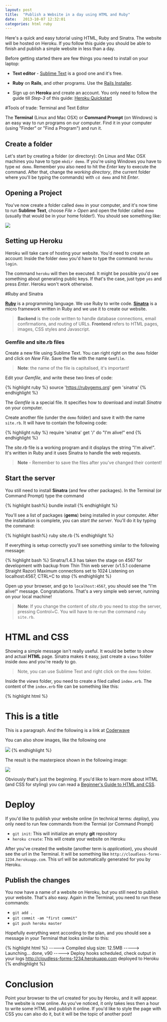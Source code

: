 ```yaml
---
layout: post
title:  "Publish a Website in a day using HTML and Ruby"
date:   2013-10-07 12:32:01
categories: html ruby
---
```


Here's a quick and easy tutorial using HTML, Ruby and Sinatra. The website will be hosted on Heroku.
If you follow this guide you should be able to finish and publish a simple website in less than a day.


Before getting started there are few things you need to install on your laptop:

* **Text editor** -  [Sublime Text][sublime-text]  is a good one and it's free.

* **Ruby** on **Rails**, and other programs. Use the [Rails Installer][rails-installer].

* Sign up on **Heroku** and create an account. You only need to follow the guide till 
	*Step-3* of this guide: [Heroku Quickstart][heroku-quickstart] 


#Tools of trade: Terminal and Text Editor

The **Terminal** (Linux and Mac OSX) or **Command Prompt** (on Windows) is an easy way to
run programs on our computer. Find it in your computer (using "Finder" or "Find a Program") and run it.

## Create a folder

Let's start by creating a folder (or directory): On Linux and Mac OSX machines you have to type
``mkdir demo``. If you're using Windows you have to type ``md demo``. Remember you also need to
hit the *Enter* key to execute the command. After that, change the *working directory*, 
(the current folder where you'll be typing the commands) with ``cd demo`` and hit *Enter*. 

## Opening a Project

You've now create a folder called ``demo`` in your computer, and it's now time to run **Sublime Text**, 
choose *File > Open* and open the folder called ``demo`` (usually that would be in your home folder!). 
You should see something like:

<div class='center'><img src="{{ site.baseurl }}/images/sublime-text.png" /></div>

## Setting up Heroku

Heroku will take care of hosting your website. You'd need to create an account: 
Inside the folder ``demo`` you'd have to type the command: ``heroku login``. 

The command ``heroku`` will then be executed. It might be possible you'd see something about generating 
public keys. If that's the case, just type ``yes`` and press *Enter*. Heroku won't work otherwise.


#Ruby and Sinatra

**[Ruby][ruby]** is a programming language. We use Ruby to write code. **[Sinatra][sinatra]** is a 
micro framework written in Ruby and we use it to create our website.

> **Backend** is the code written to handle database connections, email confirmations, and
routing of URLs. **Frontend** refers to HTML pages, images, CSS styles and Javascript.


### **Gemfile** and **site.rb** files

Create a new file using Sublime Text. You can right right on the ``demo`` folder and click on *New File*.
Save the file with the name ``Gemfile``. 

> **Note**: the name of the file is capitalised, it's important!

Edit your *Gemfile*, and write these two lines of code:

{% highlight ruby %}
source 'https://rubygems.org'
gem 'sinatra'
{% endhighlight %}

The *Gemfile* is a special file. It specifies how to download and install *Sinatra* on your computer.

Create another file (under the ``demo`` folder) and save it with the name ``site.rb``. It will have to
contain the following code:

{% highlight ruby %}
require 'sinatra'
get '/' do
  "I'm alive!"
end
{% endhighlight %} 

The *site.rb* file is a working program and it displays the string "I'm alive!". It's written in Ruby and
it uses Sinatra to handle the web requests.

> **Note** - Remember to save the files after you've changed their content! 


## Start the server

You still need to install **Sinatra** (and few other packages). In the Terminal (or Command Prompt) type the command 

{% highlight bash%}
bundle install
{% endhighlight %} 

You'll see a list of packages (**gems**) being installed in your computer. After the installation 
is complete, you can *start the server*. You'll do it by typing the command: 


{% highlight bash%}
ruby site.rb
{% endhighlight %} 

If everything is setup correctly you'll see something similar to the following message:

{% highlight bash %}
Sinatra/1.4.3 has taken the stage on 4567 for development with backup from Thin
Thin web server (v1.5.1 codename Straight Razor)
Maximum connections set to 1024
Listening on localhost:4567, CTRL+C to stop
{% endhighlight %}


Open up your browser, and go to ``localhost:4567``, you should see the "I'm alive!" message.
Congratulations. That's a very simple web server, running on your local machine!


> **Note**: If you change the content of *site.rb* you need to stop the server, pressing Control+C.
You will have to re-run the command ``ruby site.rb``.


# HTML and CSS

Showing a simple message isn't really useful. It would be better to show and actual
**HTML** page. Sinatra makes it easy, just create a ``views`` folder inside ``demo`` and 
you're ready to go. 

> Note, you can use Sublime Text and right click on the ``demo``
folder. 

Inside the *views* folder, you need to create a filed called ``index.erb``. The content 
of the ``index.erb`` file can be something like this:

{% highlight html %}
<!doctype html>
<html>
<body>
    <h1> This is a title </h1>
    <p> 
    	This is a paragraph. And the following is a link at 
    	<a href="http://coderwave.com"> Coderwave </a>
    </p>
    <p> You can also show images, like the following one </p>
    <img src="http://placekitten.com/g/200/200" />
</body>
</html>
{% endhighlight %}

The result is the masterpiece shown in the following image: 

<div class='center'><img src="{{ site.baseurl }}/images/index-page.png" /></div>

Obviously that's just the beginning. If you'd like to learn more about HTML (and CSS for styling) you can
read a [Beginner's Guide to HTML and CSS][beginners-guide-html-css].

# Deploy

If you'd like to publish your website online (in technical terms: *deploy*), you only need to run few
commands from the Termial (or Command Prompt)

* ``git init``: This will initialize an empty **git** repository
* ``heroku create``: This will create your website on Heroku

After you've created the website (another term is *application*), you should see the url in the 
Terminal. It will be something like ``http://cloudless-forms-1234.herokuapp.com``. This url 
will be automatically generated for you by Heroku. 

## Publish the changes

You now have a name of a website on Heroku, but you still need to publish your website. That's also
easy. Again in the Terminal, you need to run these commands:

* ``git add .``
* ``git commit -am "first commit"``
* ``git push heroku master``

Hopefully everything went according to the plan, and you should see a message in your Terminal 
that looks similar to this:


{% highlight html %}
-----> Compiled slug size: 12.5MB
-----> Launching... done, v90
-----> Deploy hooks scheduled, check output in your logs
       http://cloudless-forms-1234.herokuapp.com deployed to Heroku
{% endhighlight %}


# Conclusion

Point your browser to the url created for you by Heroku, and it will appear. The website is now online. 
As you've noticed, it only takes less then a hour to write some HTML and publish it online. If you'd
like to style the page with CSS you can also do it, but it will be the topic of another post!


[sublime-text]: http://www.sublimetext.com/
[rails-installer]: http://railsinstaller.org/en
[heroku-quickstart]: https://devcenter.heroku.com/articles/quickstart
[sinatra]: http://www.sinatrarb.com/
[ruby]: https://www.ruby-lang.org/en/
[beginners-guide-html-css]: http://learn.shayhowe.com/html-css/